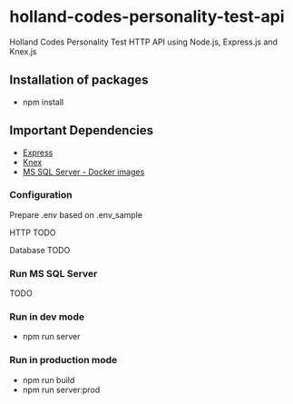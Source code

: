 # holland-codes-personality-test-api
Holland Codes Personality Test HTTP API using Node.js, Express.js and Knex.js

## Installation of packages
* npm install

## Important Dependencies

* [Express](http://expressjs.com/)
* [Knex](http://knexjs.org/)
* [MS SQL Server - Docker images](https://hub.docker.com/_/microsoft-mssql-server)

### Configuration

Prepare .env based on .env_sample

HTTP
TODO

Database
TODO

### Run MS SQL Server

TODO

### Run in dev mode

* npm run server

### Run in production mode

* npm run build
* npm run server:prod

